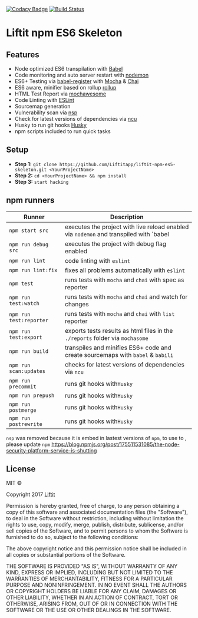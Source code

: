 [![Codacy Badge](https://api.codacy.com/project/badge/Grade/f881e79421544fff94ff913412bc28ed)](https://www.codacy.com/app/Liftit/liftit-npm-es5-skeleton?utm_source=github.com&amp;utm_medium=referral&amp;utm_content=Liftitapp/liftit-npm-es5-skeleton&amp;utm_campaign=Badge_Grade) [![Build Status](https://semaphoreci.com/api/v1/liftit/liftit-npm-es5-skeleton/branches/master/shields_badge.svg)](https://semaphoreci.com/liftit/liftit-npm-es5-skeleton)

# Liftit npm ES6 Skeleton

## Features

- Node optimized ES6 transpilation with [Babel](https://github.com/babel/babel)
- Code monitoring and auto server restart with [nodemon](https://github.com/remy/nodemon)
- ES6+ Testing via [babel-register](https://github.com/babel/babel/tree/master/packages/babel-register) with [Mocha](https://github.com/mochajs/mocha) & [Chai](https://github.com/chaijs/chai)
- ES6 aware, minifier based on rollup [rollup](https://github.com/rollup/rollup)
- HTML Test Report via [mochawesome](https://github.com/adamgruber/mochawesome)
- Code Linting with [ESLint](https://github.com/eslint/eslint)
- Sourcemap generation
- Vulnerability scan via [nsp](https://github.com/nodesecurity/nsp)
- Check for latest versions of dependencies via [ncu](https://github.com/tjunnone/npm-check-updates)
- Husky to run git hooks [Husky](https://github.com/typicode/husky)
- npm scripts included to run quick tasks

## Setup

- **Step 1:** `git clone https://github.com/Liftitapp/liftit-npm-es5-skeleton.git <YourProjectName>`
- **Step 2:** `cd <YourProjectName> && npm install`
- **Step 3:** `start hacking`

## npm runners

| Runner | Description |
| --- | --- |
| `npm start src` | executes the project with live reload enabled via `nodemon` and transpiled with `babel|node`
| `npm run debug src` | executes the project with debug flag enabled
| `npm run lint` | code linting with `eslint`
| `npm run lint:fix` | fixes all problems automatically with `eslint`
| `npm test` | runs tests with `mocha` and `chai` with spec as reporter
| `npm run test:watch` | runs tests with `mocha` and `chai` and watch for changes
| `npm run test:reporter` | runs tests with `mocha` and `chai` with `list` reporter
| `npm run test:export` | exports tests results as html files in the `./reports` folder via `mochasome`
| `npm run build` | transpiles and minifies ES6+ code and create sourcemaps with `babel` & `babili`
| `npm run scan:updates` | checks for latest versions of dependencies via `ncu`
| `npm run precommit` | runs git hooks with`Husky`
| `npm run prepush` | runs git hooks with`Husky`
| `npm run postmerge` | runs git hooks with`Husky`
| `npm run postrewrite` | runs git hooks with`Husky`


`nsp` was removed because it is embed in lastest versions of `npm`, to use to , please update `npm` https://blog.npmjs.org/post/175511531085/the-node-security-platform-service-is-shutting
## License

MIT ©

Copyright 2017 [Liftit](https://liftit.co)

Permission is hereby granted, free of charge, to any person obtaining a copy of this software and associated documentation files (the "Software"), to deal in the Software without restriction, including without limitation the rights to use, copy, modify, merge, publish, distribute, sublicense, and/or sell copies of the Software, and to permit persons to whom the Software is furnished to do so, subject to the following conditions:

The above copyright notice and this permission notice shall be included in all copies or substantial portions of the Software.

THE SOFTWARE IS PROVIDED "AS IS", WITHOUT WARRANTY OF ANY KIND, EXPRESS OR IMPLIED, INCLUDING BUT NOT LIMITED TO THE WARRANTIES OF MERCHANTABILITY, FITNESS FOR A PARTICULAR PURPOSE AND NONINFRINGEMENT. IN NO EVENT SHALL THE AUTHORS OR COPYRIGHT HOLDERS BE LIABLE FOR ANY CLAIM, DAMAGES OR OTHER LIABILITY, WHETHER IN AN ACTION OF CONTRACT, TORT OR OTHERWISE, ARISING FROM, OUT OF OR IN CONNECTION WITH THE SOFTWARE OR THE USE OR OTHER DEALINGS IN THE SOFTWARE.
